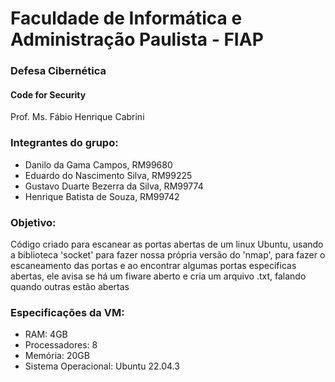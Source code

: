 # Faculdade de Informática e Administração Paulista - FIAP

### Defesa Cibernética
#### Code for Security
Prof. Ms. Fábio Henrique Cabrini


### Integrantes do grupo:
+ Danilo da Gama Campos, RM99680
+ Eduardo do Nascimento Silva, RM99225
+ Gustavo Duarte Bezerra da Silva, RM99774
+ Henrique Batista de Souza, RM99742


### Objetivo:
Código criado para escanear as portas abertas de um linux Ubuntu, usando a biblioteca 'socket' para fazer nossa própria versão do 'nmap', para fazer o escaneamento das portas e ao encontrar algumas portas especificas abertas, ele avisa se há um fiware aberto e cria um arquivo .txt, falando quando outras estão abertas


### Especificações da VM:
+ RAM: 4GB
+ Processadores: 8
+ Memória: 20GB
+ Sistema Operacional: Ubuntu 22.04.3
